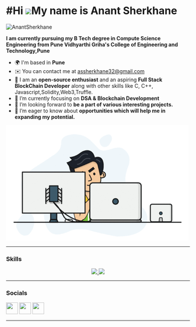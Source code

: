#Hi ![](https://user-images.githubusercontent.com/18350557/176309783-0785949b-9127-417c-8b55-ab5a4333674e.gif)My name is Anant Sherkhane
===================================================================================================================================

<p align="left"> <img src="https://komarev.com/ghpvc/?username=Anant2090&label=Profile%20views&color=0e75b6&style=flat" alt="AnantSherkhane" /> </p>

**I am currently pursuing my B Tech degree in Compute Science Engineering from Pune Vidhyarthi Griha's College of Engineering and Technology,Pune**

* 🌍  I'm based in **Pune**
* ✉️  You can contact me at [assherkhane32@gmail.com](mailto:assherkhane32@gmail.com)
* 🧠 I am an **open-source enthusiast** and an aspiring **Full Stack BlockChain Developer** along with other skills like C, C++, Javascript,Solidity,Web3,Truffle.
* 🌱 I’m currently focusing on **DSA & Blockchain Development**
* 👯 I’m looking forward to **be a part of various interesting projects.**
* 🤝 I’m eager to know about **opportunities which will help me in expanding my potential.**

<img alt="GIF" src="https://github.com/rahulvarma5297/rahulvarma5297/blob/main/hadder.gif?raw=true" width="500"/> 

<hr/>

### Skills
<p align="center">

  <a href="https://skillicons.dev">
    <img src="https://skillicons.dev/icons?i=git,github,python,c,cpp" />
    <img src="https://skillicons.dev/icons?i=html,css,js,nodejs" />
   
  </a>
         
</p>
<hr/>


### Socials

<p align="left"> <a href="https://github.com/Anant2090" target="_blank" rel="noreferrer"><img src="https://raw.githubusercontent.com/danielcranney/readme-generator/main/public/icons/socials/github.svg" width="32" height="32" /></a> <a href="https://www.instagram.com/sherkhane_anant_32/" target="_blank" rel="noreferrer"><img src="https://raw.githubusercontent.com/danielcranney/readme-generator/main/public/icons/socials/instagram.svg" width="32" height="32" /></a> <a href="https://www.linkedin.com/in/anant-sherkhane-778ab8264/" target="_blank" rel="noreferrer"><img src="https://raw.githubusercontent.com/danielcranney/readme-generator/main/public/icons/socials/linkedin.svg" width="32" height="32" /></a></p>
<hr/>

